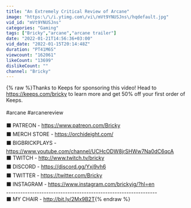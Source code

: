 ```yaml
---
title: "An Extremely Critical Review of Arcane"
image: "https:\/\/i.ytimg.com\/vi\/mVt9YNUSJns\/hqdefault.jpg"
vid_id: "mVt9YNUSJns"
categories: "Gaming"
tags: ["Bricky","arcane","arcane trailer"]
date: "2022-01-21T14:56:36+03:00"
vid_date: "2022-01-15T20:14:48Z"
duration: "PT41M6S"
viewcount: "162061"
likeCount: "13699"
dislikeCount: ""
channel: "Bricky"
---
```

{% raw %}Thanks to Keeps for sponsoring this video! Head to <a rel="nofollow" target="blank" href="https://keeps.com/bricky">https://keeps.com/bricky</a> to learn more and get 50% off your first order of Keeps. <br /><br />#arcane #arcanereview<br /><br />⬛ PATREON - <a rel="nofollow" target="blank" href="https://www.patreon.com/Bricky">https://www.patreon.com/Bricky</a><br />⬛ MERCH STORE - <a rel="nofollow" target="blank" href="https://orchideight.com/">https://orchideight.com/</a><br />⬛ BIGBRICKPLAYS - <a rel="nofollow" target="blank" href="https://www.youtube.com/channel/UCHcODW8jrSHWw7Na0dC6qcA">https://www.youtube.com/channel/UCHcODW8jrSHWw7Na0dC6qcA</a><br />⬛ TWITCH - <a rel="nofollow" target="blank" href="http://www.twitch.tv/bricky">http://www.twitch.tv/bricky</a><br />⬛ DISCORD - <a rel="nofollow" target="blank" href="https://discord.gg/Yxj9vh6">https://discord.gg/Yxj9vh6</a><br />⬛ TWITTER - <a rel="nofollow" target="blank" href="https://twitter.com/Bricky">https://twitter.com/Bricky</a><br />⬛ INSTAGRAM - <a rel="nofollow" target="blank" href="https://www.instagram.com/brickyig/?hl=en">https://www.instagram.com/brickyig/?hl=en</a><br />----------------------------------------------------------------<br />⬛ MY CHAIR - <a rel="nofollow" target="blank" href="http://bit.ly/2Mx9B2T">http://bit.ly/2Mx9B2T</a>{% endraw %}

